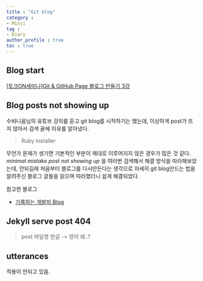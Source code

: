 ```yaml
---
title : "Git blog"
category :
- Minji
tag :
- Diary
author_profile : true
toc : true
---
```


## Blog start
[[토크ON세미나]Git & GitHub Page 블로그 만들기 3강](https://www.youtube.com/watch?v=f6SxCasJqNY)

## Blog posts not showing up

수비니움님의 유튜브 강의를 듣고 git blog를 시작하기는 했는데,
이상하게 post가 뜨지 않아서 검색 끝에 이유를 알아냈다.
> Ruby installer 

무언가 문제가 생기면 기본적인 부분이 제대로 이루어지지 않은 경우가 많은 것 같다.
*minimal mistake post not showing up* 을 여러번 검색해서 해결 방식을 따라해보았는데, 
안되길래 처음부터 블로그를 다시만든다는 생각으로 자세히 git blog만드는 법을 알려주신 블로그 글들을 읽으며 따라했더니 쉽게 해결되었다.

참고한 블로그
- [기록하는 개발자 Blog](https://honbabzone.com/jekyll/start-gitHubBlog/)

## Jekyll serve post 404
> post 파일명 한글 -> 영어
왜..?

## utterances
적용이 안되고 있음.